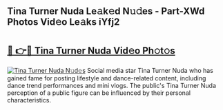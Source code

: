 ## Tina Turner Nuda Le𝚊k𝚎d N𝚞𝚍es - Part-XWd Photos Vid𝚎o Le𝚊ks iYfj2

# <h2><a href="http://fbd04kt.evod.top/?m=Tina+Turner+Nuda">🔗 👉🔴 Tina Turner Nuda Vid𝚎o Ph𝚘t𝚘s</a></h2>

[![Tina Turner Nuda N𝚞d𝚎s](https://i.imgur.com/8V9OHl7.gif)](http://fbd04kt.evod.top/?m=Tina+Turner+Nuda)
Social media star Tina Turner Nuda who has gained fame for posting lifestyle and dance-related content, including dance trend performances and mini vlogs. The public's Tina Turner Nuda perception of a public figure can be influenced by their personal characteristics. 
